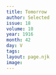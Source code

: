 ```yaml
---
title: Tomorrow
author: Selected
issue: 18
volume: 10
year: 1916
month: 42
day: V
tags:
layout: page.njk
image:
---
```





